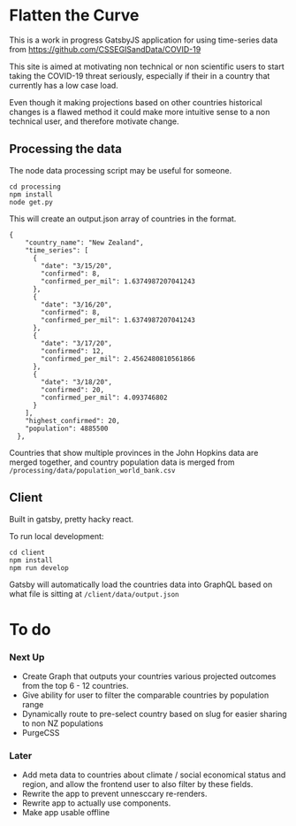 # Flatten the Curve

This is a work in progress GatsbyJS application for using time-series data from https://github.com/CSSEGISandData/COVID-19

This site is aimed at motivating non technical or non scientific users to start taking the COVID-19 threat seriously, especially if their in a country that currently has a low case load. 

Even though it making projections based on other countries historical changes is a flawed method it could make more intuitive sense to a non technical user, and therefore motivate change.


## Processing the data
The node data processing script may be useful for someone.
```
cd processing
npm install 
node get.py
```
This will create an output.json array of countries in the format. 
```
{
    "country_name": "New Zealand",
    "time_series": [
      {
        "date": "3/15/20",
        "confirmed": 8,
        "confirmed_per_mil": 1.6374987207041243
      },
      {
        "date": "3/16/20",
        "confirmed": 8,
        "confirmed_per_mil": 1.6374987207041243
      },
      {
        "date": "3/17/20",
        "confirmed": 12,
        "confirmed_per_mil": 2.4562480810561866
      },
      {
        "date": "3/18/20",
        "confirmed": 20,
        "confirmed_per_mil": 4.093746802
      }
    ],
    "highest_confirmed": 20,
    "population": 4885500
  },
```
Countries that show multiple provinces in the John Hopkins data are merged together, and country population data is merged from `/processing/data/population_world_bank.csv`

## Client
Built in gatsby, pretty hacky react.

To run local development:
```
cd client
npm install
npm run develop
``` 
Gatsby will automatically load the countries data into GraphQL based on what file is sitting at `/client/data/output.json`


# To do

### Next Up
- Create Graph that outputs your countries various projected outcomes from the top 6 - 12 countries.
- Give ability for user to filter the comparable countries by population range
- Dynamically route to pre-select country based on slug for easier sharing to non NZ populations
- PurgeCSS

### Later
- Add meta data to countries about climate / social economical status and region, and allow the frontend user to also filter by these fields.
- Rewrite the app to prevent unnesccary re-renders.
- Rewrite app to actually use components.
- Make app usable offline

